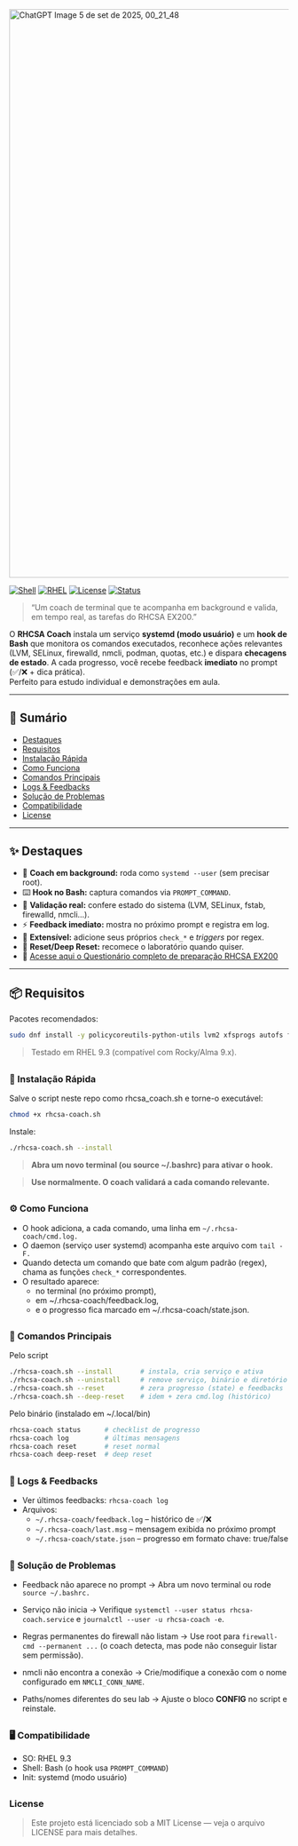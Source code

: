 <img width="1536" height="1024" alt="ChatGPT Image 5 de set  de 2025, 00_21_48" src="https://github.com/user-attachments/assets/279a94a5-5902-40d2-b9c1-2cc571013715" />

[![Shell](https://img.shields.io/badge/shell-bash-1f425f.svg)](https://www.gnu.org/software/bash/)
[![RHEL](https://img.shields.io/badge/RHEL-9.3-red.svg)](https://www.redhat.com/)
[![License](https://img.shields.io/badge/license-MIT-green.svg)](#license)
[![Status](https://img.shields.io/badge/status-active-success.svg)](#)

> “Um coach de terminal que te acompanha em background e valida, em tempo real, as tarefas do RHCSA EX200.”

O **RHCSA Coach** instala um serviço **systemd (modo usuário)** e um **hook de Bash** que monitora os comandos executados, reconhece ações relevantes (LVM, SELinux, firewalld, nmcli, podman, quotas, etc.) e dispara **checagens de estado**. A cada progresso, você recebe feedback **imediato** no prompt (✅/❌ + dica prática).  
Perfeito para estudo individual e demonstrações em aula.

---

## 📑 Sumário

- [Destaques](#-destaques)
- [Requisitos](#-requisitos)
- [Instalação Rápida](#-instalação-rápida)
- [Como Funciona](#-como-funciona)
- [Comandos Principais](#-comandos-principais)
- [Logs & Feedbacks](#-logs--feedbacks)
- [Solução de Problemas](#-solução-de-problemas)
- [Compatibilidade](#-compatibilidade)
- [License](#license)

---

## ✨ Destaques

- 🧠 **Coach em background:** roda como `systemd --user` (sem precisar root).
- ⌨️ **Hook no Bash:** captura comandos via `PROMPT_COMMAND`.
- 🔎 **Validação real:** confere estado do sistema (LVM, SELinux, fstab, firewalld, nmcli…).
- ⚡ **Feedback imediato:** mostra no próximo prompt e registra em log.
- 🧩 **Extensível:** adicione seus próprios `check_*` e *triggers* por regex.
- 🔁 **Reset/Deep Reset:** recomece o laboratório quando quiser.
- 📘 [Acesse aqui o Questionário completo de preparação RHCSA EX200](https://github.com/viniciushammett/RHCSA-Coach/blob/main/Questionario.md)

---

## 📦 Requisitos

Pacotes recomendados:

```bash
sudo dnf install -y policycoreutils-python-utils lvm2 xfsprogs autofs firewalld chrony podman tar rsyslog
```
> Testado em RHEL 9.3 (compatível com Rocky/Alma 9.x).

##
### 🚀 Instalação Rápida

Salve o script neste repo como rhcsa_coach.sh e torne-o executável:
```bash
chmod +x rhcsa-coach.sh
```
Instale:
```bash
./rhcsa-coach.sh --install
```
>**Abra um novo terminal (ou source ~/.bashrc) para ativar o hook.**

>**Use normalmente. O coach validará a cada comando relevante.**

##
### ⚙️ Como Funciona
- O hook adiciona, a cada comando, uma linha em `~/.rhcsa-coach/cmd.log.`
- O daemon (serviço user systemd) acompanha este arquivo com `tail -F.`
- Quando detecta um comando que bate com algum padrão (regex), chama as funções `check_*` correspondentes.
- O resultado aparece:
  - no terminal (no próximo prompt),
  - em ~/.rhcsa-coach/feedback.log,
  - e o progresso fica marcado em ~/.rhcsa-coach/state.json.

##
### 🧰 Comandos Principais
Pelo script
```bash
./rhcsa-coach.sh --install       # instala, cria serviço e ativa
./rhcsa-coach.sh --uninstall     # remove serviço, binário e diretório
./rhcsa-coach.sh --reset         # zera progresso (state) e feedbacks
./rhcsa-coach.sh --deep-reset    # idem + zera cmd.log (histórico)
```
Pelo binário (instalado em ~/.local/bin)
```bash
rhcsa-coach status      # checklist de progresso
rhcsa-coach log         # últimas mensagens
rhcsa-coach reset       # reset normal
rhcsa-coach deep-reset  # deep reset
```
##
### 🧾 Logs & Feedbacks
- Ver últimos feedbacks: `rhcsa-coach log`
- Arquivos:
  - `~/.rhcsa-coach/feedback.log` – histórico de ✅/❌
  - `~/.rhcsa-coach/last.msg` – mensagem exibida no próximo prompt
  - `~/.rhcsa-coach/state.json` – progresso em formato chave: true/false
##
### 🧩 Solução de Problemas

- Feedback não aparece no prompt
  → Abra um novo terminal ou rode `source ~/.bashrc.`

- Serviço não inicia
  → Verifique `systemctl --user status rhcsa-coach.service` e `journalctl --user -u rhcsa-coach -e`.

- Regras permanentes do firewall não listam
  → Use root para `firewall-cmd --permanent ...` (o coach detecta, mas pode não conseguir listar sem permissão).

- nmcli não encontra a conexão
  → Crie/modifique a conexão com o nome configurado em `NMCLI_CONN_NAME`.

- Paths/nomes diferentes do seu lab
  → Ajuste o bloco **CONFIG** no script e reinstale.
##
### 🖥️ Compatibilidade
- SO: RHEL 9.3
- Shell: Bash (o hook usa `PROMPT_COMMAND`)
- Init: systemd (modo usuário)
##
### License
> Este projeto está licenciado sob a MIT License — veja o arquivo LICENSE para mais detalhes.

